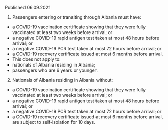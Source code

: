 Published 06.09.2021 
1. Passengers entering or transiting through Albania must have:
- a COVID-19 vaccination certificate showing that they were fully vaccinated at least two weeks before arrival; or
- a negative COVID-19 rapid antigen test taken at most 48 hours before arrival; or
- a negative COVID-19 PCR test taken at most 72 hours before arrival; or
- a COVID-19 recovery certificate issued at most 6 months before arrival.
- This does not apply to:
- nationals of Albania residing in Albania;
- passengers who are 6 years or younger.
2. Nationals of Albania residing in Albania without:
- a COVID-19 vaccination certificate showing that they were fully vaccinated at least two weeks before arrival; or
- a negative COVID-19 rapid antigen test taken at most 48 hours before arrival; or
- a negative COVID-19 PCR test taken at most 72 hours before arrival; or
- a COVID-19 recovery certificate issued at most 6 months before arrival, are subject to self-isolation for 10 days.

